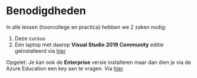 # Benodigdheden

In alle lessen \(hoorcollege en practica\) hebben we 2 zaken nodig:

1. Deze cursus
2. Een laptop met daarop **Visual Studio 2019 Community** editie geïnstalleerd via [hier](https://visualstudio.microsoft.com/vs/)

Opgelet: Je kan ook de **Enterprise** versie installeren maar dan dien je via de Azure Education een key aan te vragen. Via [hier](https://azureforeducation.microsoft.com/devtools).


